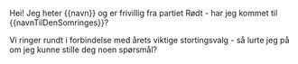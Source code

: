 Hei! Jeg heter {{navn}} og er frivillig fra partiet Rødt - har jeg kommet til {{navnTilDenSomringes}}?

Vi ringer rundt i forbindelse med årets viktige stortingsvalg - så lurte jeg på om jeg kunne stille deg noen spørsmål?
